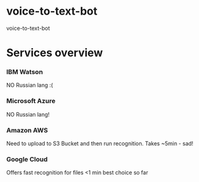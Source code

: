 # voice-to-text-bot

voice-to-text-bot

# Services overview

### IBM Watson

NO Russian lang :(

### Microsoft Azure

NO Russian lang!

### Amazon AWS

Need to upload to S3 Bucket and then run recognition.
Takes ~5min - sad!

### Google Cloud

Offers fast recognition for files <1 min
best choice so far
